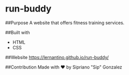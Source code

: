 # run-buddy

##Purpose 
A website that offers fitness training services.

##Built with 
* HTML
* CSS

##Website
https://lernantino.github.io/run-buddy/

##Contribution 
Made with ❤️ by Sipriano "Sip" Gonzalez 
